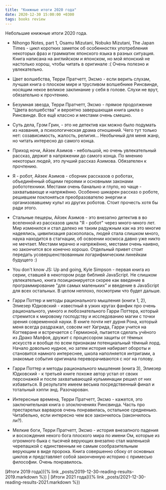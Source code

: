 ```yaml
---
title: "Книжные итоги 2020 года"
date: 2020-12-30 15:00:00 +0300
tags: books review
---
```

Небольшие книжные итоги 2020 года.
<!--more-->

* Nihongo Notes, part 1, Osamu Mizutani, Nobuko Mizutani, The Japan Times - цикл коротких заметок об особенностях употребления некоторых фраз и грамматик японского языка в разных ситуация. Книга написана на английском и японском, но мой японский не настолько хорош, чтобы читать в оригинале :( Очень полезно и увлекательно.

* Цвет волшебства, Терри Пратчетт, Эксмо - если верить слухам, лучшая книга о плоском мире и трусливом волшебнике Ринсвинде, носящим некое великое заклинание у себя в голове. Слухи не врут, обязательно к прочтению.

* Безумная звезда, Терри Пратчетт, Эксмо - прямое продолжение "Цвета волшебства" и вероятно завершающая книга цикла о Ринсвинде. Все ещё классно и местами очень смешно.

* Суть дела, Грэм Грин, - это не детектив как можно было подумать из названия, а психологическая драма отношений. Чего тут только нет: созависимость, жалость, религия... Необычный для меня жанр, но читать интересно до самого конца.

* Приход ночи, Айзек Азимов - небольшой, но очень увлекательный рассказ, держит в напряжении до самого конца. По мнению некоторых людей, это лучший рассказ Азимова. Обязателен к прочтению.

* Я - робот, Айзек Азимов - сборник рассказов о роботах, объединённый общими героями и основными законами робототехники. Местами очень банально и глупо, но чаще - захватывающе и напряжённо. Особенно шикарен рассказ о роботе, решившем поклоняться преобразователю энергии и организовавшему культ из других роботов. Стоит прочесть хотя бы ради этого.

* Стальные пещеры, Айзек Азимов - это внезапно детектив в во вселенной из рассказов цикла "Я - робот" через много-много лет. Мир изменился и стал далеко не таким радужным как на это многие надеялись, цивилизация раскололась, людей стала слишком много, наука находится в стагнации, об освоении космоса давно уже никто не мечтает. Местами мрачно и напряжённо, местами очень наивно, но закончится все конечно хорошо. Отдельный привет стоит передать усовершенствованным логарифмическим линейкам будущего :)

* You don't know JS: Up and going, Kyle Simpson - первая книга из серии, ставшей в некотором роде библией JavaScript. Не слишком увлекательно, книга позиционируется скорее как введение в программирование "для самых маленьких" и введение в JavaScript для всех остальных. В целом неплохо, посмотрим что будет дальше.

* Гарри Поттер и методы рационального мышления (книги 1, 2), Элиезер Юдковский - известный в узких кругах фанфик про очень рационального, умного и любознательного Гарри Поттера, который стремится к мировому господству и исследованию магии с точки зрения современной науки. В книге почти нет дурня Рона, который меня всегда раздражал, совсем нет Хагрида, Гарри учится на Когтевране и встречается с Гермионой, пытается сделать учёного из Драко Малфоя, дружит с процессором защиты от тёмных искусств и вообще по всем признакам потенциальный тёмный лорд. Начало довольно нудное, но затем история набирает обороты и становится намного интереснее, школа наполняется интригами, а знакомые события оригинала переворачиваются с ног на голову.

* Гарри Поттер и методы рационального мышления (книга 3), Элиезер Юдковский - к третьей книге похоже автор устал от своих персонажей и после захватывающей кульминации решил от них избавиться. В результате имеем весьма посредственный финал и тотальный хэппи энд. Разочарован.

* Интересные времена, Терри Пратчетт, Эксмо - кажется, это заключительная книга о злоключениях Ринсвинда. Часть про престарелых варваров очень понравилась, остальное средненько. Читабельно, если интересно чем все закончилось (закончилось ли?).

* Мелкие боги, Терри Пратчетт, Эксмо - история внезапного падения и восхождения некого бога плоского мира по имени Ом, которые из огромного быка с тысячей верующих внезапно стал маленькой черепашкой с единственным не самым сообразительным верующим в виде пророка. Книга совершенно сбоку от основных циклов и представляет собой законченную историю с примесью философии. Очень понравилось.

[Итоги 2019 года]({% link _posts/2019-12-30-reading-results-2019.markdown %}) | [Итоги 2021 года]({% link _posts/2021-12-30-reading-results-2021.markdown %})
